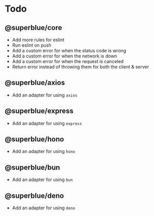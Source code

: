 # Todo

## @superblue/core

- Add more rules for eslint
- Run eslint on push
- Add a custom error for when the status code is wrong
- Add a custom error for when the network is down
- Add a custom error for when the request is canceled
- Return error instead of throwing them for both the client & server

## @superblue/axios

- Add an adapter for using `axios`

## @superblue/express

- Add an adapter for using `express`

## @superblue/hono

- Add an adapter for using `hono`

## @superblue/bun

- Add an adapter for using `bun`

## @superblue/deno

- Add an adapter for using `deno`
